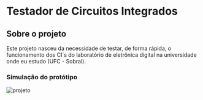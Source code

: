 # Testador de Circuitos Integrados 

## Sobre o projeto
Este projeto nasceu da necessidade de testar, de forma rápida, o funcionamento dos CI´s do laboratório de eletrônica digital na universidade onde eu estudo (UFC - Sobral).


### Simulação do protótipo
![projeto]()